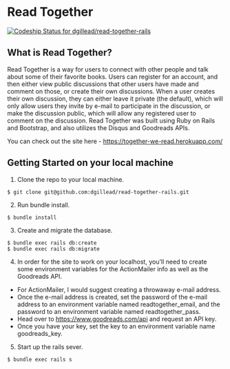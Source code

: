 # Read Together

[ ![Codeship Status for dgillead/read-together-rails](https://app.codeship.com/projects/e7b22100-5ab8-0135-f52d-2ee64a37f588/status?branch=master)](https://app.codeship.com/projects/237325)

## What is Read Together?

Read Together is a way for users to connect with other people and talk about some of their favorite books. Users can register for an account, and then either view public discussions that other users have made and comment on those, or create their own discussions. When a user creates their own discussion, they can either leave it private (the default), which will only allow users they invite by e-mail to participate in the discussion, or make the discussion public, which will allow any registered user to comment on the discussion. Read Together was built using Ruby on Rails and Bootstrap, and also utilizes the Disqus and Goodreads APIs.

You can check out the site here - https://together-we-read.herokuapp.com/


## Getting Started on your local machine

1. Clone the repo to your local machine.
```
$ git clone git@github.com:dgillead/read-together-rails.git
```

2. Run bundle install.
```
$ bundle install
```

3. Create and migrate the database.
```
$ bundle exec rails db:create
$ bundle exec rails db:migrate
```

4. In order for the site to work on your localhost, you'll need to create some environment variables for the ActionMailer info as well as the Goodreads API.
  * For ActionMailer, I would suggest creating a throwaway e-mail address.
  * Once the e-mail address is created, set the password of the e-mail address to an environment variable named readtogether_email, and the password to an environment variable named readtogether_pass.
  * Head over to https://www.goodreads.com/api and request an API key.
  * Once you have your key, set the key to an environment variable name goodreads_key.

5. Start up the rails sever.
```
$ bundle exec rails s
```

